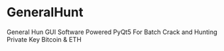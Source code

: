 # GeneralHunt
General Hun GUI Software Powered PyQt5 For Batch Crack and Hunting Private Key Bitcoin &amp; ETH
